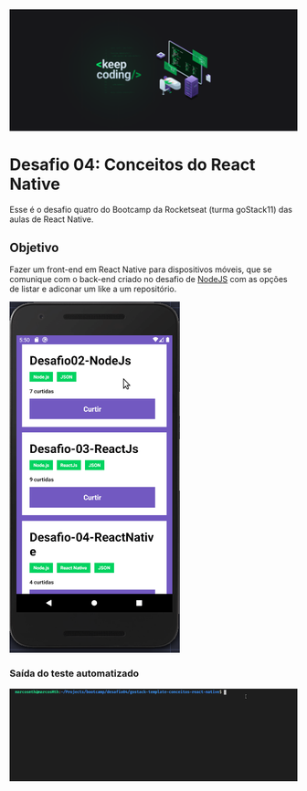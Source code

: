 <img src="background.png">
<h1>Desafio 04: Conceitos do React Native</h1>
<p>Esse é o desafio quatro do Bootcamp da Rocketseat (turma goStack11) das aulas de React Native.</p>
<h2>Objetivo</h2>
<p>Fazer um front-end em React Native para dispositivos móveis, que se comunique com o back-end criado no desafio de <a href="https://github.com/MarcosMthJr/Desafio-02-Conceitos-do-Node.js">NodeJS</a> com as opções de listar e adiconar um like a um repositório.</p>
<img src="demoApp.gif">

<h3>Saída do teste automatizado</h3>
<img src="teste.gif">
